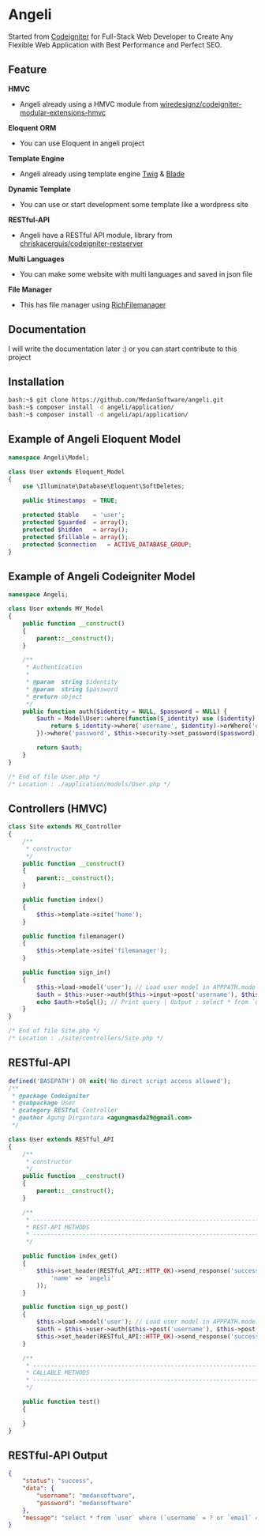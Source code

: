 # Angeli

Started from [Codeigniter](https://codeigniter.com) for Full-Stack Web Developer to Create Any Flexible Web Application with Best Performance and Perfect SEO.

## Feature

**HMVC** 
- Angeli already using a HMVC module from [wiredesignz/codeigniter-modular-extensions-hmvc](https://bitbucket.org/wiredesignz/codeigniter-modular-extensions-hmvc/src)

**Eloquent ORM**
- You can use Eloquent in angeli project

**Template Engine**
- Angeli already using template engine [Twig](https://twig.symfony.com) & [Blade](https://laravel.com/docs/7.x/blade)

**Dynamic Template**
- You can use or start development some template like a wordpress site

**RESTful-API**
- Angeli have a RESTful API module, library from [chriskacerguis/codeigniter-restserver](https://github.com/chriskacerguis/codeigniter-restserver)

**Multi Languages**
- You can make some website with multi languages and saved in json file

**File Manager**
- This has file manager using [RichFilemanager](https://github.com/psolom/RichFilemanager)

## Documentation

I will write the documentation later :) or you can start contribute to this project

## Installation
```bash
bash:~$ git clone https://github.com/MedanSoftware/angeli.git
bash:~$ composer install -d angeli/application/
bash:~$ composer install -d angeli/api/application/
```

## Example of Angeli Eloquent Model

```php
namespace Angeli\Model;

class User extends Eloquent_Model
{
	use \Illuminate\Database\Eloquent\SoftDeletes;

	public $timestamps	= TRUE;

	protected $table	= 'user';
	protected $guarded	= array();
	protected $hidden	= array();
	protected $fillable	= array();
	protected $connection	= ACTIVE_DATABASE_GROUP;
}

```

## Example of Angeli Codeigniter Model

```php
namespace Angeli;

class User extends MY_Model
{
	public function __construct()
	{
		parent::__construct();
	}

	/**
	 * Authentication
	 * 
	 * @param  string $identity
	 * @param  string $password
	 * @return object
	 */
	public function auth($identity = NULL, $password = NULL) {
		$auth = Model\User::where(function($_identity) use ($identity) { 
			return $_identity->where('username', $identity)->orWhere('email', $identity);
		})->where('password', $this->security->set_password($password));

		return $auth;
	}
}

/* End of file User.php */
/* Location : ./application/models/User.php */
```

## Controllers (HMVC)

```php
class Site extends MX_Controller
{
	/**
	 * constructor
	 */
	public function __construct()
	{
		parent::__construct();
	}

	public function index()
	{
		$this->template->site('home');
	}

	public function filemanager()
	{
		$this->template->site('filemanager');
	}

	public function sign_in()
	{
		$this->load->model('user'); // Load user model in APPPATH.models/
		$auth = $this->user->auth($this->input->post('username'), $this->input->post('password')); // Call model method
		echo $auth->toSql(); // Print query | Output : select * from `user` where (`username` = ? or `email` = ?) and `password` = ? and `user`.`deleted_at` is null
	}
}

/* End of file Site.php */
/* Location : ./site/controllers/Site.php */
```

## RESTful-API

```php
defined('BASEPATH') OR exit('No direct script access allowed');
/**
 * @package Codeigniter
 * @subpackage User
 * @category RESTful Controller
 * @author Agung Dirgantara <agungmasda29@gmail.com>
 */

class User extends RESTful_API
{
	/**
	 * constructor
	 */
	public function __construct()
	{
		parent::__construct();
	}

	/**
	 * ----------------------------------------------------------------------------------------------------
	 * REST-API METHODS
	 * ----------------------------------------------------------------------------------------------------
	 */

	public function index_get()
	{
		$this->set_header(RESTful_API::HTTP_OK)->send_response('success', array(
			'name' => 'angeli'
		));
	}

	public function sign_up_post()
	{
		$this->load->model('user'); // Load user model in APPPATH.models/
		$auth = $this->user->auth($this->post('username'), $this->post('password')); // Call model method
		$this->set_header(RESTful_API::HTTP_OK)->send_response('success', $this->post(), $auth->toSql());
	}

	/**
	 * ----------------------------------------------------------------------------------------------------
	 * CALLABLE METHODS
	 * ----------------------------------------------------------------------------------------------------
	 */

	public function test()
	{

	}
}
```

## RESTful-API Output

```json
{
    "status": "success",
    "data": {
        "username": "medansoftware",
        "password": "medansoftware"
    },
    "message": "select * from `user` where (`username` = ? or `email` = ?) and `password` = ? and `user`.`deleted_at` is null"
}
```